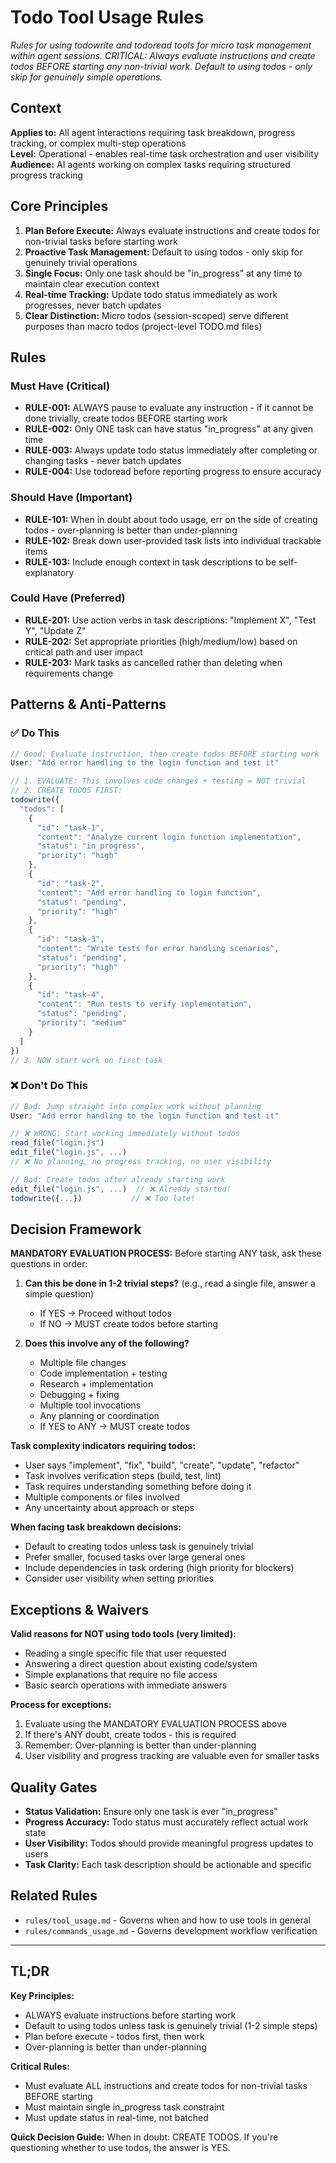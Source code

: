 # Todo Tool Usage Rules

*Rules for using todowrite and todoread tools for micro task management within agent sessions. CRITICAL: Always evaluate instructions and create todos BEFORE starting any non-trivial work. Default to using todos - only skip for genuinely simple operations.*

## Context

**Applies to:** All agent interactions requiring task breakdown, progress tracking, or complex multi-step operations  
**Level:** Operational - enables real-time task orchestration and user visibility  
**Audience:** AI agents working on complex tasks requiring structured progress tracking

## Core Principles

1. **Plan Before Execute:** Always evaluate instructions and create todos for non-trivial tasks before starting work
2. **Proactive Task Management:** Default to using todos - only skip for genuinely trivial operations
3. **Single Focus:** Only one task should be "in_progress" at any time to maintain clear execution context
4. **Real-time Tracking:** Update todo status immediately as work progresses, never batch updates
5. **Clear Distinction:** Micro todos (session-scoped) serve different purposes than macro todos (project-level TODO.md files)

## Rules

### Must Have (Critical)

- **RULE-001:** ALWAYS pause to evaluate any instruction - if it cannot be done trivially, create todos BEFORE starting work
- **RULE-002:** Only ONE task can have status "in_progress" at any given time
- **RULE-003:** Always update todo status immediately after completing or changing tasks - never batch updates
- **RULE-004:** Use todoread before reporting progress to ensure accuracy

### Should Have (Important)

- **RULE-101:** When in doubt about todo usage, err on the side of creating todos - over-planning is better than under-planning
- **RULE-102:** Break down user-provided task lists into individual trackable items
- **RULE-103:** Include enough context in task descriptions to be self-explanatory

### Could Have (Preferred)

- **RULE-201:** Use action verbs in task descriptions: "Implement X", "Test Y", "Update Z"
- **RULE-202:** Set appropriate priorities (high/medium/low) based on critical path and user impact
- **RULE-203:** Mark tasks as cancelled rather than deleting when requirements change

## Patterns & Anti-Patterns

### ✅ Do This

```javascript
// Good: Evaluate instruction, then create todos BEFORE starting work
User: "Add error handling to the login function and test it"

// 1. EVALUATE: This involves code changes + testing = NOT trivial
// 2. CREATE TODOS FIRST:
todowrite({
  "todos": [
    {
      "id": "task-1",
      "content": "Analyze current login function implementation",
      "status": "in_progress",
      "priority": "high"
    },
    {
      "id": "task-2", 
      "content": "Add error handling to login function",
      "status": "pending",
      "priority": "high"
    },
    {
      "id": "task-3",
      "content": "Write tests for error handling scenarios",
      "status": "pending",
      "priority": "high"
    },
    {
      "id": "task-4",
      "content": "Run tests to verify implementation",
      "status": "pending",
      "priority": "medium"
    }
  ]
})
// 3. NOW start work on first task
```

### ❌ Don't Do This

```javascript
// Bad: Jump straight into complex work without planning
User: "Add error handling to the login function and test it"

// ❌ WRONG: Start working immediately without todos
read_file("login.js")
edit_file("login.js", ...)
// ❌ No planning, no progress tracking, no user visibility

// Bad: Create todos after already starting work
edit_file("login.js", ...)  // ❌ Already started!
todowrite({...})           // ❌ Too late!
```

## Decision Framework

**MANDATORY EVALUATION PROCESS:**
Before starting ANY task, ask these questions in order:

1. **Can this be done in 1-2 trivial steps?** (e.g., read a single file, answer a simple question)
   - If YES → Proceed without todos
   - If NO → MUST create todos before starting

2. **Does this involve any of the following?**
   - Multiple file changes
   - Code implementation + testing
   - Research + implementation
   - Debugging + fixing
   - Multiple tool invocations
   - Any planning or coordination
   - If YES to ANY → MUST create todos

**Task complexity indicators requiring todos:**
- User says "implement", "fix", "build", "create", "update", "refactor"
- Task involves verification steps (build, test, lint)
- Task requires understanding something before doing it
- Multiple components or files involved
- Any uncertainty about approach or steps

**When facing task breakdown decisions:**
- Default to creating todos unless task is genuinely trivial
- Prefer smaller, focused tasks over large general ones
- Include dependencies in task ordering (high priority for blockers)
- Consider user visibility when setting priorities

## Exceptions & Waivers

**Valid reasons for NOT using todo tools (very limited):**
- Reading a single specific file that user requested
- Answering a direct question about existing code/system
- Simple explanations that require no file access
- Basic search operations with immediate answers

**Process for exceptions:**
1. Evaluate using the MANDATORY EVALUATION PROCESS above
2. If there's ANY doubt, create todos - this is required
3. Remember: Over-planning is better than under-planning
4. User visibility and progress tracking are valuable even for smaller tasks

## Quality Gates

- **Status Validation:** Ensure only one task is ever "in_progress"
- **Progress Accuracy:** Todo status must accurately reflect actual work state
- **User Visibility:** Todos should provide meaningful progress updates to users
- **Task Clarity:** Each task description should be actionable and specific

## Related Rules

- `rules/tool_usage.md` - Governs when and how to use tools in general
- `rules/commands_usage.md` - Governs development workflow verification

---

## TL;DR

**Key Principles:**
- ALWAYS evaluate instructions before starting work
- Default to using todos unless task is genuinely trivial (1-2 simple steps)
- Plan before execute - todos first, then work
- Over-planning is better than under-planning

**Critical Rules:**
- Must evaluate ALL instructions and create todos for non-trivial tasks BEFORE starting
- Must maintain single in_progress task constraint
- Must update status in real-time, not batched

**Quick Decision Guide:**
When in doubt: CREATE TODOS. If you're questioning whether to use todos, the answer is YES.